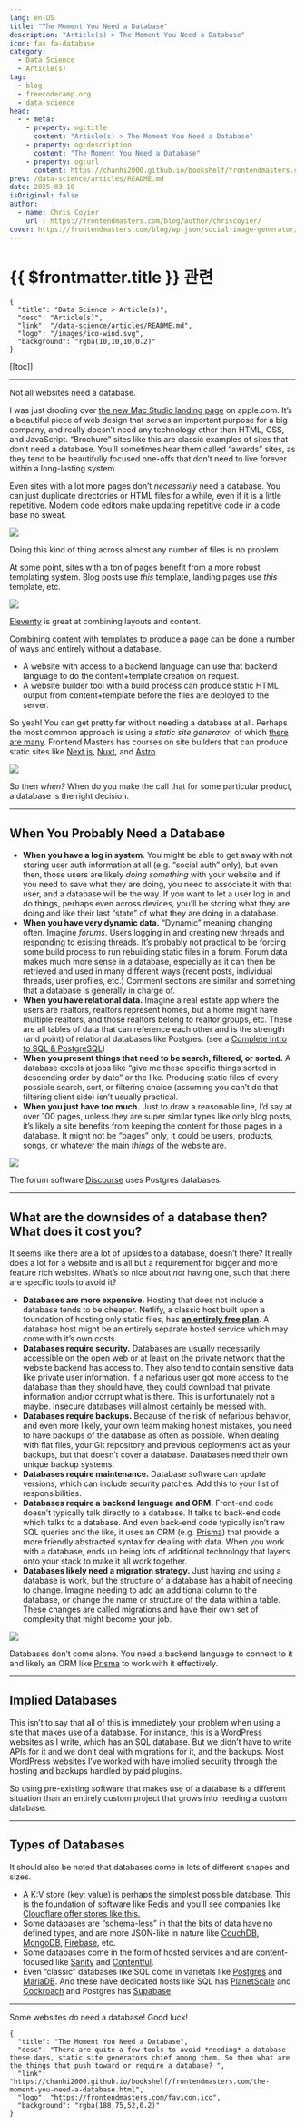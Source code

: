 ```yaml
---
lang: en-US
title: "The Moment You Need a Database"
description: "Article(s) > The Moment You Need a Database"
icon: fas fa-database
category:
  - Data Science
  - Article(s)
tag:
  - blog
  - freecodecamp.org
  - data-science
head:
  - - meta:
    - property: og:title
      content: "Article(s) > The Moment You Need a Database"
    - property: og:description
      content: "The Moment You Need a Database"
    - property: og:url
      content: https://chanhi2000.github.io/bookshelf/frontendmasters.com/the-moment-you-need-a-database.html
prev: /data-science/articles/README.md
date: 2025-03-10
isOriginal: false
author:
  - name: Chris Coyier
    url : https://frontendmasters.com/blog/author/chriscoyier/
cover: https://frontendmasters.com/blog/wp-json/social-image-generator/v1/image/5273
---
```


# {{ $frontmatter.title }} 관련

```component VPCard
{
  "title": "Data Science > Article(s)",
  "desc": "Article(s)",
  "link": "/data-science/articles/README.md",
  "logo": "/images/ico-wind.svg",
  "background": "rgba(10,10,10,0.2)"
}
```

[[toc]]

---

<SiteInfo
  name="The Moment You Need a Database"
  desc="There are quite a few tools to avoid *needing* a database these days, static site generators chief among them. So then what are the things that push toward or require a database? "
  url="https://frontendmasters.com/blog/the-moment-you-need-a-database/"
  logo="https://frontendmasters.com/favicon.ico"
  preview="https://frontendmasters.com/blog/wp-json/social-image-generator/v1/image/5273"/>

Not all websites need a database.

I was just drooling over [<FontIcon icon="fa-brands fa-apple"/>the new Mac Studio landing page](https://apple.com/mac-studio/) on apple.com. It’s a beautiful piece of web design that serves an important purpose for a big company, and really doesn’t need any technology other than HTML, CSS, and JavaScript. “Brochure” sites like this are classic examples of sites that don’t need a database. You’ll sometimes hear them called “awards” sites, as they tend to be beautifully focused one-offs that don’t need to live forever within a long-lasting system.

Even sites with a lot more pages don’t *necessarily* need a database. You can just duplicate directories or HTML files for a while, even if it is a little repetitive. Modern code editors make updating repetitive code in a code base no sweat.

![](https://i0.wp.com/frontendmasters.com/blog/wp-content/uploads/2025/03/Screenshot-2025-03-10-at-8.53.45%E2%80%AFAM.png?resize=728%2C342&ssl=1)

Doing this kind of thing across almost any number of files is no problem.

At some point, sites with a ton of pages benefit from a more robust templating system. Blog posts use *this* template, landing pages use *this* template, etc.

![](https://i0.wp.com/frontendmasters.com/blog/wp-content/uploads/2025/03/Screenshot-2025-03-10-at-9.04.52%E2%80%AFAM.png?resize=1024%2C501&ssl=1)

[<FontIcon icon="fas fa-globe"/>Eleventy](https://11ty.dev/docs/layouts/) is great at combining layouts and content.

Combining content with templates to produce a page can be done a number of ways and entirely without a database.

- A website with access to a backend language can use that backend language to do the content+template creation on request.
- A website builder tool with a build process can produce static HTML output from content+template before the files are deployed to the server.

So yeah! You can get pretty far without needing a database at all. Perhaps the most common approach is using a *static site generator*, of which [<FontIcon icon="fas fa-globe"/>there are many](https://jamstack.org/generators/). Frontend Masters has courses on site builders that can produce static sites like [<FontIcon icon="fas fa-globe"/>Next.js](https://frontendmasters.com/courses/next-js-v3/), [<FontIcon icon="fas fa-globe"/>Nuxt](https://frontendmasters.com/courses/nuxt/), and [<FontIcon icon="fas fa-globe"/>Astro](https://frontendmasters.com/courses/astro/).

![](https://i0.wp.com/frontendmasters.com/blog/wp-content/uploads/2025/03/Screenshot-2025-03-10-at-12.58.57%E2%80%AFPM.png?resize=1024%2C860&ssl=1)

So then *when?* When do you make the call that for some particular product, a database is the right decision.

---

## When You Probably Need a Database

- **When you have a log in system**. You might be able to get away with not storing user auth information at all (e.g. “social auth” only), but even then, those users are likely *doing something* with your website and if you need to save what they are doing, you need to associate it with that user, and a database will be the way. If you want to let a user log in and do things, perhaps even across devices, you’ll be storing what they are doing and like their last “state” of what they are doing in a database.
- **When you have very dynamic data.** “Dynamic” meaning changing often. Imagine *forums*. Users logging in and creating new threads and responding to existing threads. It’s probably not practical to be forcing some build process to run rebuilding static files in a forum. Forum data makes much more sense in a database, especially as it can then be retrieved and used in many different ways (recent posts, individual threads, user profiles, etc.) Comment sections are similar and something that a database is generally in charge of.
- **When you have relational data.** Imagine a real estate app where the users are realtors, realtors represent homes, but a home might have multiple realtors, and those realtors belong to realtor groups, etc. These are all tables of data that can reference each other and is the strength (and point) of relational databases like Postgres. (see a [<FontIcon icon="fas fa-globe"/>Complete Intro to SQL & PostgreSQL](https://frontendmasters.com/courses/sql/))
- **When you present things that need to be search, filtered, or sorted.** A database excels at jobs like “give me these specific things sorted in descending order by date” or the like. Producing static files of every possible search, sort, or filtering choice (assuming you can’t do that filtering client side) isn’t usually practical.
- **When you just have too much.** Just to draw a reasonable line, I’d say at over 100 pages, unless they are super similar types like only blog posts, it’s likely a site benefits from keeping the content for those pages in a database. It might not be “pages” only, it could be users, products, songs, or whatever the main *things* of the website are.

![](https://i0.wp.com/frontendmasters.com/blog/wp-content/uploads/2025/03/Screenshot-2025-03-10-at-3.27.59%E2%80%AFPM.png?resize=1024%2C668&ssl=1)

The forum software [<FontIcon icon="fas fa-globe"/>Discourse](https://discourse.org/about) uses Postgres databases.

---

## What are the downsides of a database then? What does it cost you?

It seems like there are a lot of upsides to a database, doesn’t there? It really does a lot for a website and is all but a requirement for bigger and more feature rich websites. What’s so nice about *not* having one, such that there are specific tools to avoid it?

- **Databases are more expensive.** Hosting that does not include a database tends to be cheaper. Netlify, a classic host built upon a foundation of hosting only static files, has [**an entirely free plan**](/frontendmasters.com/\netlify-free-plan.md). A database host might be an entirely separate hosted service which may come with it’s own costs.
- **Databases require security.** Databases are usually necessarily accessible on the open web or at least on the private network that the website backend has access to. They also tend to contain sensitive data like private user information. If a nefarious user got more access to the database than they should have, they could download that private information and/or corrupt what is there. This is unfortunately not a maybe. Insecure databases will almost certainly be messed with.
- **Databases require backups.** Because of the risk of nefarious behavior, and even more likely, your own team making honest mistakes, you need to have backups of the database as often as possible. When dealing with flat files, your Git repository and previous deployments act as your backups, but that doesn’t cover a database. Databases need their own unique backup systems.
- **Databases require maintenance.** Database software can update versions, which can include security patches. Add this to your list of responsibilities.
- **Databases require a backend language and ORM.** Front-end code doesn’t typically talk directly to a database. It talks to back-end code which talks to a database. And even back-end code typically isn’t raw SQL queries and the like, it uses an ORM (e.g. [<FontIcon icon="fas fa-globe"/>Prisma](https://frontendmasters.com/courses/fullstack-app-next-v3/setup-prisma-orm/)) that provide a more friendly abstracted syntax for dealing with data. When you work with a database, ends up being lots of additional technology that layers onto your stack to make it all work together.
- **Databases likely need a migration strategy.** Just having and using a database is work, but the structure of a database has a habit of needing to change. Imagine needing to add an additional column to the database, or change the name or structure of the data within a table. These changes are called migrations and have their own set of complexity that might become your job.

![](https://i0.wp.com/frontendmasters.com/blog/wp-content/uploads/2025/03/Screenshot-2025-03-10-at-3.29.44%E2%80%AFPM.png?resize=1024%2C697&ssl=1)

Databases don’t come alone. You need a backend language to connect to it and likely an ORM like [<FontIcon icon="fas fa-globe"/>Prisma](https://prisma.io/) to work with it effectively.

---

## Implied Databases

This isn’t to say that all of this is immediately your problem when using a site that makes use of a database. For instance, this is a WordPress websites as I write, which has an SQL database. But we didn’t have to write APIs for it and we don’t deal with migrations for it, and the backups. Most WordPress websites I’ve worked with have implied security through the hosting and backups handled by paid plugins.

So using pre-existing software that makes use of a database is a different situation than an entirely custom project that grows into needing a custom database.

---

## Types of Databases

It should also be noted that databases come in lots of different shapes and sizes.

- A K:V store (key: value) is perhaps the simplest possible database. This is the foundation of software like [<FontIcon icon="iconfont icon-redis"/>Redis](https://redis.io/) and you’ll see companies like [<FontIcon icon="iconfont icon-cloudflare"/>Cloudflare offer stores like this.](https://developers.cloudflare.com/kv/concepts/how-kv-works/)
- Some databases are “schema-less” in that the bits of data have no defined types, and are more JSON-like in nature like [<FontIcon icon="fas fa-globe"/>CouchDB](https://couchdb.apache.org/), [<FontIcon icon="iconfont icon-mongodb"/>MongoDB](https://mongodb.com/), [<FontIcon icon="iconfont icon-firebase"/>Firebase](https://firebase.google.com/products/realtime-database), etc.
- Some databases come in the form of hosted services and are content-focused like [<FontIcon icon="fas fa-globe"/>Sanity](https://sanity.io/) and [<FontIcon icon="fas fa-globe"/>Contentful](https://contentful.com/).
- Even “classic” databases like SQL come in varietals like [<FontIcon icon="fa-brands fa-google"/>Postgres](https://google.com/search?q=postgres&udm=14) and [<FontIcon icon="iconfont icon-mariadb"/>MariaDB](https://mariadb.org/). And these have dedicated hosts like SQL has [PlanetScale](https://planetscale.com/#vitess) and [<FontIcon icon="iconfont icon-cockroachdb"/>Cockroach](https://cockroachlabs.com/) and Postgres has [<FontIcon icon="iconfont icon-supabase"/>Supabase](https://supabase.com/).

---

Some websites *do* need a database! Good luck!

<!-- TODO: add ARTICLE CARD -->
```component VPCard
{
  "title": "The Moment You Need a Database",
  "desc": "There are quite a few tools to avoid *needing* a database these days, static site generators chief among them. So then what are the things that push toward or require a database? ",
  "link": "https://chanhi2000.github.io/bookshelf/frontendmasters.com/the-moment-you-need-a-database.html",
  "logo": "https://frontendmasters.com/favicon.ico",
  "background": "rgba(188,75,52,0.2)"
}
```
